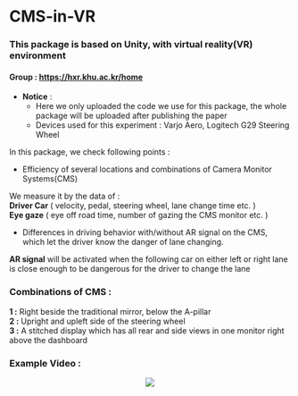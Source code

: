 # CMS-in-VR

### This package is based on Unity, with virtual reality(VR) environment <br/>
#### Group : https://hxr.khu.ac.kr/home
* **Notice** :
  * Here we only uploaded the code we use for this package, the whole package will be uploaded after publishing the paper <br/>
  * Devices used for this experiment : Varjo Aero, Logitech G29 Steering Wheel <br/>

In this package, we check following points :<br/>
* Efficiency of several locations and combinations of Camera Monitor Systems(CMS) <br/>

We measure it by the data of : <br/>
**Driver Car** ( velocity, pedal, steering wheel, lane change time etc. ) <br/>
**Eye gaze** ( eye off road time, number of gazing the CMS monitor etc. ) <br/>

* Differences in driving behavior with/without AR signal on the CMS, which let the driver know the danger of lane changing. <br/>

**AR signal** will be activated when the following car on either left or right lane is close enough to be dangerous for the driver to change the lane <br/>
### Combinations of CMS : <br/>
**1 :** Right beside the traditional mirror, below the A-pillar <br/>
**2 :** Upright and upleft side of the steering wheel <br/>
**3 :** A stitched display which has all rear and side views in one monitor right above the dashboard <br/>
### Example Video : <br/>
<p align="center">
<img src="https://github.com/ChanChans0905/CMS-in-VR/assets/108471565/bac90b14-846a-4387-a088-0c7c4e0403e2">
  </p>
